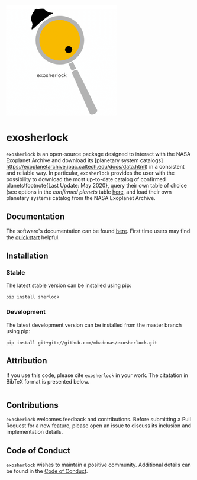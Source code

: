 <img src="https://github.com/mbadenas/exosherlock/blob/master/doc/logo/exosherlock_logo.png" height=300></img>

# exosherlock

 `exosherlock` is an open-source package designed to interact with the NASA Exoplanet Archive and download its [planetary system catalogs] https://exoplanetarchive.ipac.caltech.edu/docs/data.html) in a consistent and reliable way. In particular,
 `exosherlock` provides the user with the possibility to download the most up-to-date catalog of confirmed planets\footnote{Last Update: May 2020}, query their own table of choice (see options in the *confirmed planets* table [here](https://exoplanetarchive.ipac.caltech.edu/docs/program_interfaces.htmll), and load their own planetary systems catalog from the NASA Exoplanet Archive. 
 
## Documentation

The software's documentation can be found [here](https://mbadenas.github.io/exosherlock/index.html).
First time users may find the [quickstart](https://arviz-devs.github.io/arviz/quickstart.html) helpful. 

## Installation

### Stable
The latest stable version can be installed using pip:

```
pip install sherlock
```

### Development
The latest development version can be installed from the master branch using pip:

```
pip install git+git://github.com/mbadenas/exosherlock.git
```

## Attribution
If you use this code, please cite `exosherlock` in your work. The citatation in BibTeX format is presented below. 

```

```

## Contributions

`exosherlock` welcomes feedback and contributions. Before submitting a Pull Request for a
new feature, please open an issue to discuss its inclusion and implementation details.

## Code of Conduct
`exosherlock` wishes to maintain a positive community. Additional details
can be found in the [Code of Conduct](https://github.com/mbadenas/exosherlock/blob/master/CODE_OF_CONDUCT.md).
